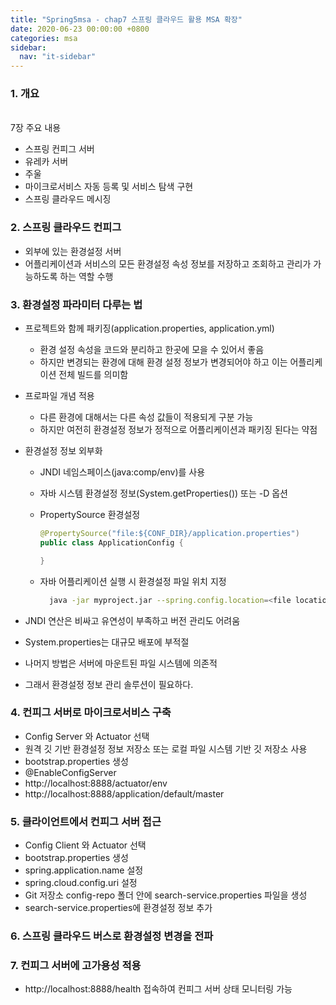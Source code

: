 ```yaml
---
title: "Spring5msa - chap7 스프링 클라우드 활용 MSA 확장"
date: 2020-06-23 00:00:00 +0800
categories: msa
sidebar:
  nav: "it-sidebar"
---
```


### 1. 개요

<br> 7장 주요 내용 <br>

- 스프링 컨피그 서버
- 유레카 서버
- 주울 
- 마이크로서비스 자동 등록 및 서비스 탐색 구현
- 스프링 클라우드 메시징

### 2. 스프링 클라우드 컨피그

- 외부에 있는 환경설정 서버
- 어플리케이션과 서비스의 모든 환경설정 속성 정보를 저장하고 조회하고 관리가 가능하도록 하는 역할 수행

### 3. 환경설정 파라미터 다루는 법

- 프로젝트와 함께 패키징(application.properties, application.yml)

  - 환경 설정 속성을 코드와 분리하고 한곳에 모을 수 있어서 좋음 <br>
  - 하지만 변경되는 환경에 대해 환경 설정 정보가 변경되어야 하고 이는 어플리케이션 전체 빌드를 의미함 <br>

- 프로파일 개념 적용

  - 다른 환경에 대해서는 다른 속성 값들이 적용되게 구분 가능
  - 하지만 여전히 환경설정 정보가 정적으로 어플리케이션과 패키징 된다는 약점

- 환경설정 정보 외부화

  - JNDI 네임스페이스(java:comp/env)를 사용
  - 자바 시스템 환경설정 정보(System.getProperties()) 또는 -D 옵션
  - PropertySource 환경설정
  
    ```java  
    @PropertySource("file:${CONF_DIR}/application.properties")
    public class ApplicationConfig {
    
    }
    ```

  - 자바 어플리케이션 실행 시 환경설정 파일 위치 지정
 
    ```sh  
      java -jar myproject.jar --spring.config.location=<file location>
    ```
 
 - JNDI 연산은 비싸고 유연성이 부족하고 버전 관리도 어려움
 - System.properties는 대규모 배포에 부적절
 - 나머지 방법은 서버에 마운트된 파일 시스템에 의존적
 
 - 그래서 환경설정 정보 관리 솔루션이 필요하다.
 
### 4. 컨피그 서버로 마이크로서비스 구축 
 
- Config Server 와 Actuator 선택
- 원격 깃 기반 환경설정 정보 저장소 또는 로컬 파일 시스템 기반 깃 저장소  사용
- bootstrap.properties 생성
- @EnableConfigServer
- http://localhost:8888/actuator/env
- http://localhost:8888/application/default/master
 
### 5. 클라이언트에서 컨피그 서버 접근

- Config Client 와 Actuator 선택
- bootstrap.properties 생성
- spring.application.name 설정
- spring.cloud.config.uri 설정
- Git 저장소 config-repo 폴더 안에 search-service.properties 파일을 생성
- search-service.properties에 환경설정 정보 추가

### 6. 스프링 클라우드 버스로 환경설정 변경을 전파
 

### 7. 컨피그 서버에 고가용성 적용

- http://localhost:8888/health 접속하여 컨피그 서버 상태 모니터링 가능

